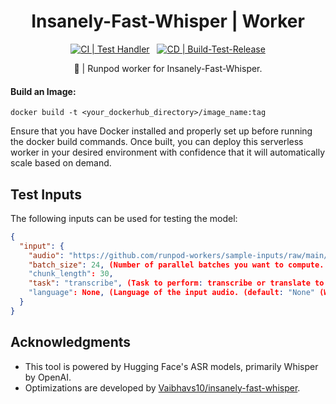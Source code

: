 <div align="center">

<h1>Insanely-Fast-Whisper | Worker</h1>

[![CI | Test Handler](https://github.com/runpod-workers/worker-template/actions/workflows/CI-test_handler.yml/badge.svg)](https://github.com/runpod-workers/worker-template/actions/workflows/CI-test_handler.yml)
&nbsp;
[![CD | Build-Test-Release](https://github.com/runpod-workers/worker-template/actions/workflows/build-test-release.yml/badge.svg)](https://github.com/runpod-workers/worker-template/actions/workflows/build-test-release.yml)

🚀 | Runpod worker for Insanely-Fast-Whisper.

</div>

#### Build an Image:

`docker build -t <your_dockerhub_directory>/image_name:tag`

Ensure that you have Docker installed and properly set up before running the docker build commands. Once built, you can deploy this serverless worker in your desired environment with confidence that it will automatically scale based on demand.

## Test Inputs

The following inputs can be used for testing the model:

```json
{
  "input": {
    "audio": "https://github.com/runpod-workers/sample-inputs/raw/main/audio/gettysburg.wav",
    "batch_size": 24, (Number of parallel batches you want to compute. Reduce if you face OOMs. (default: 24))
    "chunk_length": 30,
    "task": "transcribe", (Task to perform: transcribe or translate to another language. (default: transcribe))
    "language": None, (Language of the input audio. (default: "None" (Whisper auto-detects the language)))
  }
}
```

## Acknowledgments

- This tool is powered by Hugging Face's ASR models, primarily Whisper by OpenAI.
- Optimizations are developed by [Vaibhavs10/insanely-fast-whisper](https://github.com/Vaibhavs10/insanely-fast-whisper).
